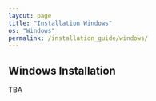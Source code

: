 ```yaml
---
layout: page
title: "Installation Windows"
os: "Windows"
permalink: /installation_guide/windows/
---
```

## Windows Installation
TBA